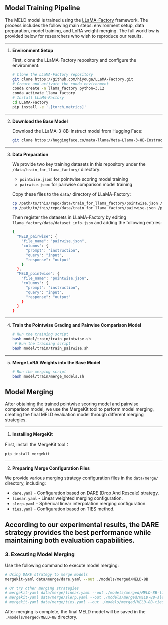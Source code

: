 ## Model Training Pipeline

The MELD model is trained using the [LLaMA-Factory](https://github.com/hiyouga/LLaMA-Factory) framework. The process includes the following main steps: environment setup, data preparation, model training, and LoRA weight merging. The full workflow is provided below for researchers who wish to reproduce our results.

---

1.  **Environment Setup**

    First, clone the LLaMA-Factory repository and configure the environment:

    ```bash
    # Clone the LLaMA-Factory repository
    git clone https://github.com/hiyouga/LLaMA-Factory.git
    # Create and activate the conda environment
    conda create -n llama_factory python=3.12
    conda activate llama_factory
    # Install LLaMA-Factory
    cd LLaMA-Factory
    pip install -e '.[torch,metrics]'
    ```

---

2.  **Download the Base Model**

    Download the LLaMA-3-8B-Instruct model from Hugging Face:

    ```bash
    git clone https://huggingface.co/meta-llama/Meta-Llama-3-8B-Instruct
    ```

---

3.  **Data Preparation**

    We provide two key training datasets in this repository under the `/data/train_for_llama_factory/` directory:

    * `pointwise.json`: for pointwise scoring model training  
    * `pairwise.json`: for pairwise comparison model training

    Copy these files to the `data/` directory of LLaMA-Factory:

    ```bash
    cp /path/to/this/repo/data/train_for_llama_factory/pointwise.json /path/to/LLaMA-Factory/data/
    cp /path/to/this/repo/data/train_for_llama_factory/pairwise.json /path/to/LLaMA-Factory/data/
    ```

    Then register the datasets in LLaMA-Factory by editing `llama_factory/data/dataset_info.json` and adding the following entries:

    ```bash
    {
      "MELD_pairwise": {
        "file_name": "pairwise.json",
        "columns": {
          "prompt": "instruction",
          "query": "input",
          "response": "output"
        }
      },
      "MELD_pointwise": {
        "file_name": "pointwise.json",
        "columns": {
          "prompt": "instruction",
          "query": "input",
          "response": "output"
        }
      }
    }
    ```

---

4.  **Train the Pointwise Grading and Pairwise Comparison Model**

    ```bash
    # Run the training script
    bash model/train/train_pointwise.sh
     # Run the training script
    bash model/train/train_pairwise.sh
    ```

---

5.  **Merge LoRA Weights into the Base Model**
   
    ```bash
    # Run the merging script
    bash model/train/merge_models.sh
    ```


## Model Merging

After obtaining the trained pointwise scoring model and pairwise comparison model, we use the MergeKit tool to perform model merging, creating the final MELD evaluation model through different merging strategies.

---

1.  **Installing MergeKit**

First, install the MergeKit tool：

```bash
pip install mergekit
```
---

2.  **Preparing Merge Configuration Files**

We provide various merging strategy configuration files in the `data/merge/` directory, including:

* `dare.yaml` - Configuration based on DARE (Drop And Rescale) strategy.
* `linear.yaml` - Linear weighted merging configuration.
* `slerp.yaml` - Spherical linear interpolation merging configuration.
* `ties.yaml` - Configuration based on TIES method.

According to our experimental results, the DARE strategy provides the best performance while maintaining both evaluation capabilities.
---


### 3. Executing Model Merging

Use the following command to execute model merging:

```bash
# Using DARE strategy to merge models
mergekit-yaml data/merge/dare.yaml --out ./models/merged/MELD-8B

# Or try other merging strategies
# mergekit-yaml data/merge/linear.yaml --out ./models/merged/MELD-8B-linear
# mergekit-yaml data/merge/slerp.yaml --out ./models/merged/MELD-8B-slerp
# mergekit-yaml data/merge/ties.yaml --out ./models/merged/MELD-8B-ties
```

After merging is complete, the final MELD model will be saved in the `./models/merged/MELD-8B` directory.

